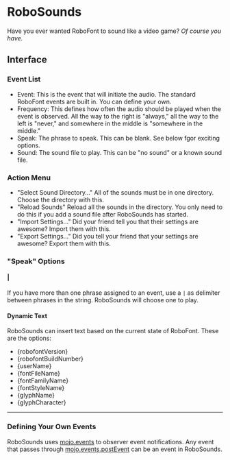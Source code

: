# RoboSounds

Have you ever wanted RoboFont to sound like a video game? _Of course you have._

## Interface

### Event List

- Event: This is the event that will initiate the audio. The standard RoboFont events are built in. You can define your own.
- Frequency: This defines how often the audio should be played when the event is observed. All the way to the right is "always," all the way to the left is "never," and somewhere in the middle is "somewhere in the middle."
- Speak: The phrase to speak. This can be blank. See below fgor exciting options.
- Sound: The sound file to play. This can be "no sound" or a known sound file.

### Action Menu

- "Select Sound Directory…" All of the sounds must be in one directory. Choose the directory with this.
- "Reload Sounds" Reload all the sounds in the directory. You only need to do this if you add a sound file after RoboSounds has started.
- "Import Settings…" Did your friend tell you that their settings are awesome? Import them with this.
- "Export Settings…" Did you tell your friend that your settings are awesome? Export them with this.

### "Speak" Options

#### |

If you have more than one phrase assigned to an event, use a `|` as delimiter between phrases in the string. RoboSounds will choose one to play.

#### Dynamic Text

RoboSounds can insert text based on the current state of RoboFont. These are the options:

- {robofontVersion}
- {robofontBuildNumber}
- {userName}
- {fontFileName}
- {fontFamilyName}
- {fontStyleName}
- {glyphName}
- {glyphCharacter}

---

### Defining Your Own Events

RoboSounds uses [mojo.events](https://robofont.com/documentation/building-tools/api/mojo/mojo-events/) to observer event notifications. Any event that passes through [mojo.events.postEvent](https://robofont.com/documentation/building-tools/api/mojo/mojo-events/#mojo.events.postEvent) can be an event in RoboSounds.